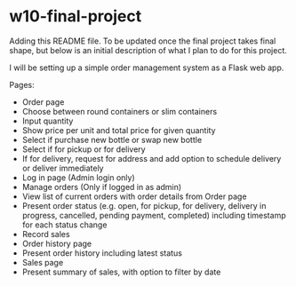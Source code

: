 # w10-final-project

Adding this README file. To be updated once the final project takes final shape, but below is an initial description of what I plan to do for this project.

I will be setting up a simple order management system as a Flask web app.

Pages:
- Order page
-   Choose between round containers or slim containers
-   Input quantity
-   Show price per unit and total price for given quantity
-   Select if purchase new bottle or swap new bottle
-   Select if for pickup or for delivery
-   If for delivery, request for address and add option to schedule delivery or deliver immediately
- Log in page (Admin login only)
- Manage orders (Only if logged in as admin)
-   View list of current orders with order details from Order page
-   Present order status (e.g. open, for pickup, for delivery, delivery in progress, cancelled, pending payment, completed) including timestamp for each status change
-   Record sales
- Order history page
-   Present order history including latest status
- Sales page
-   Present summary of sales, with option to filter by date
